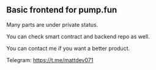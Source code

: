 ## Basic frontend for pump.fun

Many parts are under private status.

You can check smart contract and backend repo as well.

You can contact me if you want a better product.

Telegram: https://t.me/mattdev071


